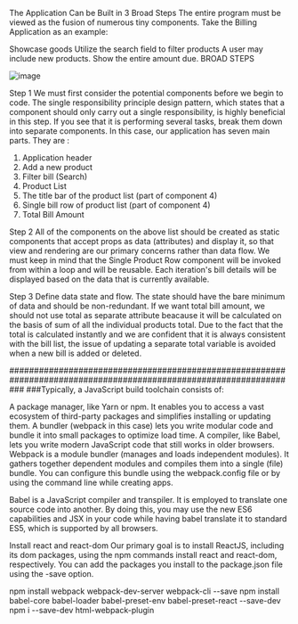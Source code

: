 
The Application Can be Built in 3 Broad Steps
The entire program must be viewed as the fusion of numerous tiny components. Take the Billing Application as an example:

Showcase goods
Utilize the search field to filter products
A user may include new products.
Show the entire amount due.
BROAD STEPS

![image](https://github.com/saikrishnaKrish/ReactWithJavascript/assets/82278675/8db8caf6-507d-415b-b192-35f457843bc7)

Step 1
We must first consider the potential components before we begin to code. The single responsibility principle design pattern, which states that a component should only carry out a single responsibility, is highly beneficial in this step. If you see that it is performing several tasks, break them down into separate components. In this case, our application has seven main parts. They are :

1. Application header
2. Add a new product
3. Filter bill (Search)
4. Product List
5. The title bar of the product list (part of component 4)
6. Single bill row of product list (part of component 4)
7. Total Bill Amount

Step 2
All of the components on the above list should be created as static components that accept props as data (attributes) and display it, so that view and rendering are our primary concerns rather than data flow. We must keep in mind that the Single Product Row component will be invoked from within a loop and will be reusable. Each iteration's bill details will be displayed based on the data that is currently available.

Step 3
Define data state and flow. The state should have the bare minimum of data and should be non-redundant. If we want total bill amount, we should not use total as separate attribute beacause it will be calculated on the basis of sum of all the individual products total. Due to the fact that the total is calculated instantly and we are confident that it is always consistent with the bill list, the issue of updating a separate total variable is avoided when a new bill is added or deleted.

###################################################################################################################
###Typically, a JavaScript build toolchain consists of:

A package manager, like Yarn or npm. It enables you to access a vast ecosystem of third-party packages and simplifies installing or updating them.
A bundler (webpack in this case) lets you write modular code and bundle it into small packages to optimize load time.
A compiler, like Babel, lets you write modern JavaScript code that still works in older browsers.
Webpack is a module bundler (manages and loads independent modules). It gathers together dependent modules and compiles them into a single (file) bundle. You can configure this bundle using the webpack.config file or by using the command line while creating apps.

Babel is a JavaScript compiler and transpiler. It is employed to translate one source code into another. By doing this, you may use the new ES6 capabilities and JSX in your code while having babel translate it to standard ES5, which is supported by all browsers.


Install react and react-dom Our primary goal is to install ReactJS, including its dom packages, using the npm commands install react and react-dom, respectively. You can add the packages you install to the package.json file using the -save option.

npm install webpack webpack-dev-server webpack-cli --save
npm install babel-core babel-loader babel-preset-env babel-preset-react  --save-dev
npm i --save-dev html-webpack-plugin

